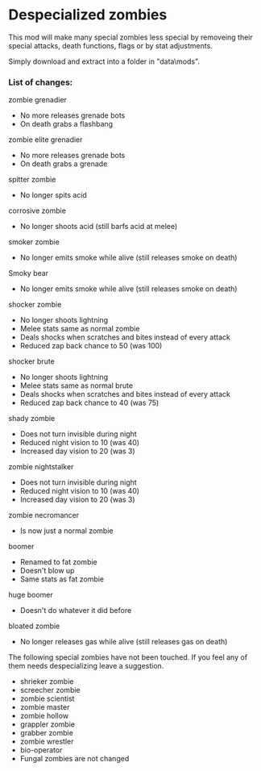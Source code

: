 # Despecialized zombies

This mod will make many special zombies less special by removeing their special attacks, death functions, flags or by stat adjustments.

Simply download and extract into a folder in "data\mods".

### List of changes:

zombie grenadier

* No more releases grenade bots
* On death grabs a flashbang

zombie elite grenadier
* No more releases grenade bots
* On death grabs a grenade

spitter zombie
* No longer spits acid

corrosive zombie
* No longer shoots acid (still barfs acid at melee)

smoker zombie
* No longer emits smoke while alive (still releases smoke on death)

Smoky bear
* No longer emits smoke while alive (still releases smoke on death)

shocker zombie
* No longer shoots lightning
* Melee stats same as normal zombie
* Deals shocks when scratches and bites instead of every attack
* Reduced zap back chance to 50 (was 100)

shocker brute
* No longer shoots lightning
* Melee stats same as normal brute
* Deals shocks when scratches and bites instead of every attack
* Reduced zap back chance to 40 (was 75)

shady zombie
* Does not turn invisible during night
* Reduced night vision to 10 (was 40)
* Increased day vision to 20 (was 3)

zombie nightstalker
* Does not turn invisible during night
* Reduced night vision to 10 (was 40)
* Increased day vision to 20 (was 3)

zombie necromancer
* Is now just a normal zombie

boomer
* Renamed to fat zombie
* Doesn't blow up
* Same stats as fat zombie

huge boomer
* Doesn't do whatever it did before

bloated zombie
* No longer releases gas while alive (still releases gas on death)

The following special zombies have not been touched. If you feel any of them needs despecializing leave a suggestion.
* shrieker zombie
* screecher zombie
* zombie scientist
* zombie master
* zombie hollow
* grappler zombie
* grabber zombie
* zombie wrestler
* bio-operator
* Fungal zombies are not changed
